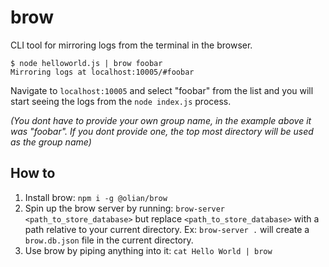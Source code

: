 # brow
CLI tool for mirroring logs from the terminal in the browser.

```
$ node helloworld.js | brow foobar
Mirroring logs at localhost:10005/#foobar
```

Navigate to `localhost:10005` and select "foobar" from the list and you will start seeing the logs from the `node index.js` process.

_(You dont have to provide your own group name, in the example above it was "foobar". If you dont provide one, the top most directory will be used as the group name)_

## How to

1. Install brow: `npm i -g @olian/brow`
2. Spin up the brow server by running: `brow-server <path_to_store_database>` but replace `<path_to_store_database>` with a path relative to your current directory. Ex: `brow-server .` will create a `brow.db.json` file in the current directory.
3. Use brow by piping anything into it: `cat Hello World | brow`
